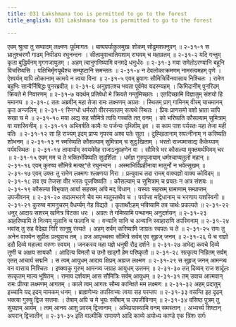 ```yaml
---
title: 031 Lakshmana too is permitted to go to the forest
title_english: 031 Lakshmana too is permitted to go to the forest

---
```

<div class="audioEmbed"  caption="श्रीराम-हरिसीताराममूर्ति-घनपाठिभ्यां वचनम्" src="https://archive.org/download/Ramayana-recitation-Sriram-harisItArAmamUrti-Ghanapaati-v2/Kanda_2/Kanda_2_AYK-031-Lakshmanaanugamana_Pradhana.mp3"></div>
एवम् श्रुत्वा तु सम्वादम् लक्ष्मणः पूर्वमागतः ।  
बाष्पपर्याकुलमुखः शोकम् सोढुमशक्नुवन् ॥ २-३१-१  
स भ्रातुश्चरणौ गाढम् निपीड्य रघुनन्दनः ।  
सीतामुवाचातियशाम् राघवम् च महाव्रतम् ॥ २-३१-२  
यदि गन्तुम् कृता बुद्धिर्वनम् मृगगजायुतम् ।  
अहम् त्वानुगमिष्यामि वनमद्रे धनुर्धरः ॥ २-३१-३  
मया समेतोऽरण्यानि बहूनि विचरिष्यसि ।  
पक्षिभिर्मृगयूथैश्च सम्घुष्टानि समन्ततः ॥ २-३१-४  
न देवलोकाक्रमणम् नामरत्वमहम् वृणे ।  
ऐश्वर्यम् वापि लोकानाम् कामये न त्वया विना ॥ २-३१-५  
एवम् ब्रुवाणः सौमित्रिर्विनवासाय निश्चितः ।  
रामेण बहुभिः सान्वैर्निषिद्धः पुनरब्रवीत् ॥ २-३१-६  
अनुज्ञातश्च भवता पूर्वमेव यदस्म्यहम् ।  
किमिदानीम् पुनरिदम् क्रियते मे निवारणम् ॥ २-३१-७  
यदर्थम् प्रतिषेधो मे क्रियते गन्तुमिच्छतः ।  
एतदिच्छामि विज्ञातुम् संशयो हि ममानघ ॥ २-३१-८  
ततः अब्रवीन् महा तेजा रामः लक्ष्मणम् अग्रतः ।  
स्थितम् प्राग् गामिनम् वीरम् याचमानम् कृत अन्जलिम् ॥ २-३१-९  
स्निग्धो धर्मरतो वीरस्सततम् सत्पथे स्थितः ।  
प्रियः प्राणसमो वशो भ्राता चापि सखा च मे ॥ २-३१-१०  
मया अद्य सह सौमित्रे त्वयि गच्चति तत् वनम् ।  
को भरिष्यति कौसल्याम् सुमित्राम् वा यशस्विनीम् ॥ २-३१-११  
अभिवर्षति कामैः यः पर्जन्यः पृथिवीम् इव ।  
स काम पाश पर्यस्तः महा तेजा मही पतिः ॥ २-३१-१२  
सा हि राज्यम् इदम् प्राप्य नृपस्य अश्व पतेः सुता ।  
दुह्खितानाम् सपत्नीनाम् न करिष्यति शोभनम् ॥ २-३१-१३  
न स्मरिष्यति कौसल्याम् सुमित्राम् च सुदुःखिताम् ।  
भरतो राज्यमासाद्य कैकेय्याम् पर्यवस्थितः ॥ २-३१-१४  
तामार्याम् स्वयमेवेह राजाऽनुग्रहणेन वा ।  
सौमित्रे भर कौसल्या मुक्तमर्थमिमम् चर ॥ २-३१-१५  
एवम् मम च ते भक्तिर्भविष्यति सुदर्शिता ।  
धर्मज्ञ गुरुपूजायाम् धर्मश्चाप्यतुलो महान् ॥ २-३१-१६  
एवम् कुरुष्व सौमित्रे मत्क्ऱ्^ते रघुनन्दन ।  
अस्माभिर्विप्रहीनाया मातुर्नो न भवेत्सुखम् ॥ २-३१-१७  
एवम् उक्तः तु रामेण लक्ष्मणः श्लक्ष्णया गिरा ।  
प्रत्युवाच तदा रामम् वाक्यज्ञो वाक्य कोविदम् ॥ २-३१-१८  
तव एव तेजसा वीर भरतः पूजयिष्यति ।  
कौसल्याम् च सुमित्राम् च प्रयतः न अत्र संशयः ॥ २-३१-१९  
कौसल्या बिभृयात् आर्या सहस्रम् अपि मद् विधान् ।  
यस्याः सहस्रम् ग्रामाणाम् सम्प्राप्तम् उपजीवनम् ॥ २-३१-२०  
तदात्मभरणे चैव मम मातुस्तथैव च ।  
पर्याप्ता मद्विधानाम् च भरणाय यशस्विनी ॥ २-३१-२१  
कुरुष्व मामनुचरम् वैधर्म्यम् नेह विद्यते ।  
कृतार्थोऽहम् भविष्यामि तव चार्थः प्रकल्पते ॥ २-३१-२२  
धनुर् आदाय सशरम् खनित्र पिटका धरः ।  
अग्रतः ते गमिष्यामि पन्थानम् अनुदर्शयन् ॥ २-३१-२३  
आहरिष्यामि ते नित्यम् मूलानि च फलानि च ।  
वन्यानि यानि च अन्यानि स्वाहाराणि तपस्विनाम् ॥ २-३१-२४  
भवांस् तु सह वैदेह्या गिरि सानुषु रंस्यते ।  
अहम् सर्वम् करिष्यामि जाग्रतः स्वपतः च ते ॥ २-३१-२५  
रामः तु अनेन वाक्येन सुप्रीतः प्रत्युवाच तम् ।  
व्रज आपृच्चस्व सौमित्रे सर्वम् एव सुहृज् जनम् ॥ २-३१-२६  
ये च राज्ञो ददौ दिव्ये महात्मा वरुणः स्वयम् ।  
जनकस्य महा यज्ञे धनुषी रौद्र दर्शने ॥ २-३१-२७  
अभेद्य कवचे दिव्ये तूणी च अक्षय सायकौ ।  
आदित्य विमलौ च उभौ खड्गौ हेम परिष्कृतौ ॥ २-३१-२८  
सत्कृत्य निहितम् सर्वम् एतत् आचार्य सद्मनि ।  
स त्वम् आयुधम् आदाय क्षिप्रम् आव्रज लक्ष्मण ॥ २-३१-२९  
स सुहृज् जनम् आमन्त्र्य वन वासाय निश्चितः ।  
इष्क्वाकु गुरुम् आमन्त्र्य जग्राह आयुधम् उत्तमम् ॥ २-३१-३०  
तत् दिव्यम् राज शार्दूलः सत्कृतम् माल्य भूषितम् ।  
रामाय दर्शयाम् आस सौमित्रिः सर्वम् आयुधम् ॥ २-३१-३१  
तम् उवाच आत्मवान् रामः प्रीत्या लक्ष्मणम् आगतम् ।  
काले त्वम् आगतः सौम्य कान्क्षिते मम लक्ष्मण ॥ २-३१-३२  
अहम् प्रदातुम् इच्चामि यद् इदम् मामकम् धनम् ।  
ब्राह्मणेभ्यः तपस्विभ्यः त्वया सह परम्तप ॥ २-३१-३३  
वसन्ति इह दृढम् भक्त्या गुरुषु द्विज सत्तमाः ।  
तेषाम् अपि च मे भूयः सर्वेषाम् च उपजीविनाम् ॥ २-३१-३४  
वसिष्ठ पुत्रम् तु सुयज्ञम् आर्यम् ।  
त्वम् आनय आशु प्रवरम् द्विजानाम् ।  
अभिप्रयास्यामि वनम् समस्तान् ।  
अभ्यर्च्य शिष्टान् अपरान् द्विजातीन् ॥ २-३१-३५  
इति वाल्मीकि रामायणे आदि काव्ये अयोध्य काण्डे एक त्रिंशः सर्गः